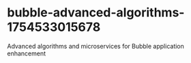 # bubble-advanced-algorithms-1754533015678
Advanced algorithms and microservices for Bubble application enhancement
